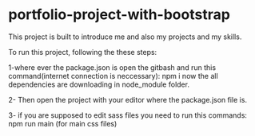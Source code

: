 # portfolio-project-with-bootstrap
This project is built to introduce me and also my projects and my skills.


To run this project, following the these steps:

1-where ever the package.json is open the gitbash and run this command(internet connection is neccessary):
npm i
now the all dependencies are downloading in node_module folder.

2- Then open  the project with your editor where the package.json file is.

3- if you are supposed to edit sass files you need to run this commands:
npm run main (for main css files)
